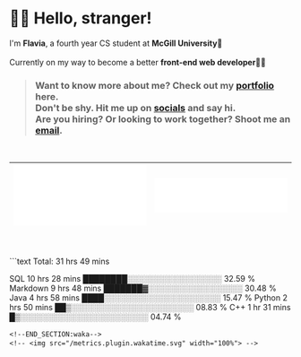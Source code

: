 <h1>👋🏻 Hello, stranger!</h1>

I'm **Flavia**, a fourth year CS student at **McGill University**📖 <br />
<br />
Currently on my way to become a better **front-end web developer**💪🏻 <br />
<h3>
<blockquote>
Want to know more about me? Check out my <a href="https://flaviaouyang.github.io/portfolio-site/">portfolio</a> here.
<br />
  Don't be shy. Hit me up on <a href="https://twitter.com/FlaviaOuyang">socials</a> and say hi.
<br />
Are you hiring? Or looking to work together? Shoot me an <a href="mailto:flavia.ouyang@mail.mcgill.ca">email</a>.
</blockquote>
</h3>
<br />

| <img src="/metrics.plugin.isocalendar.svg">      | <img src="/metrics.plugin.languages.details.svg">         |
|---------------------------------------------------|-----------------------------------------------|
<br />
<br />
<!--START_SECTION:waka-->
```text
Total: 31 hrs 49 mins

SQL        10 hrs 28 mins  ████████░░░░░░░░░░░░░░░░░   32.59 % 
Markdown   9 hrs 48 mins   ███████▓░░░░░░░░░░░░░░░░░   30.48 % 
Java       4 hrs 58 mins   ████░░░░░░░░░░░░░░░░░░░░░   15.47 % 
Python     2 hrs 50 mins   ██▒░░░░░░░░░░░░░░░░░░░░░░   08.83 % 
C++        1 hr 31 mins    █▒░░░░░░░░░░░░░░░░░░░░░░░   04.74 % 
```
<!--END_SECTION:waka-->
<!-- <img src="/metrics.plugin.wakatime.svg" width="100%"> -->

